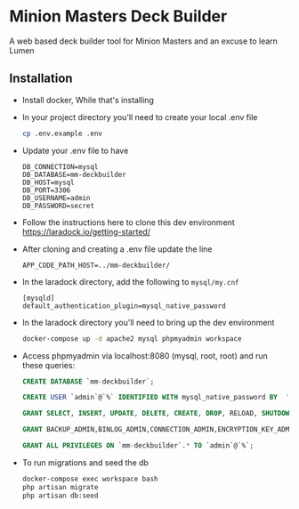 # Minion Masters Deck Builder
A web based deck builder tool for Minion Masters and an excuse to learn Lumen

## Installation

- Install docker, While that's installing

- In your project directory you'll need to create your local .env file
    ```bash
    cp .env.example .env
    ```
- Update your .env file to have
    ```
    DB_CONNECTION=mysql
    DB_DATABASE=mm-deckbuilder
    DB_HOST=mysql
    DB_PORT=3306
    DB_USERNAME=admin
    DB_PASSWORD=secret
    ```

- Follow the instructions here to clone this dev environment 
https://laradock.io/getting-started/

- After cloning and creating a .env file update the line
    ```
    APP_CODE_PATH_HOST=../mm-deckbuilder/
    ```
- In the laradock directory, add the following to `mysql/my.cnf`
    ```
    [mysqld]
    default_authentication_plugin=mysql_native_password
    ```
- In the laradock directory you'll need to bring up the dev environment
    ```bash
    docker-compose up -d apache2 mysql phpmyadmin workspace
    ```
 - Access phpmyadmin via localhost:8080 (mysql, root, root) and run these queries: 
    ```sql
    CREATE DATABASE `mm-deckbuilder`;

    CREATE USER `admin`@`%` IDENTIFIED WITH mysql_native_password BY  'admin';

    GRANT SELECT, INSERT, UPDATE, DELETE, CREATE, DROP, RELOAD, SHUTDOWN, PROCESS, FILE, REFERENCES, INDEX, ALTER, SHOW DATABASES, SUPER, CREATE TEMPORARY TABLES, LOCK TABLES, EXECUTE, REPLICATION SLAVE, REPLICATION CLIENT, CREATE VIEW, SHOW VIEW, CREATE ROUTINE, ALTER ROUTINE, CREATE USER, EVENT, TRIGGER, CREATE TABLESPACE, CREATE ROLE, DROP ROLE ON *.* TO `admin`@`%` WITH GRANT OPTION;

    GRANT BACKUP_ADMIN,BINLOG_ADMIN,CONNECTION_ADMIN,ENCRYPTION_KEY_ADMIN,GROUP_REPLICATION_ADMIN,PERSIST_RO_VARIABLES_ADMIN,REPLICATION_SLAVE_ADMIN,RESOURCE_GROUP_ADMIN,RESOURCE_GROUP_USER,ROLE_ADMIN,SET_USER_ID,SYSTEM_VARIABLES_ADMIN,XA_RECOVER_ADMIN ON *.* TO `admin`@`%` WITH GRANT OPTION;

    GRANT ALL PRIVILEGES ON `mm-deckbuilder`.* TO `admin`@`%`;
    ```
 - To run migrations and seed the db
    ```bash
    docker-compose exec workspace bash
    php artisan migrate
    php artisan db:seed
    ```
